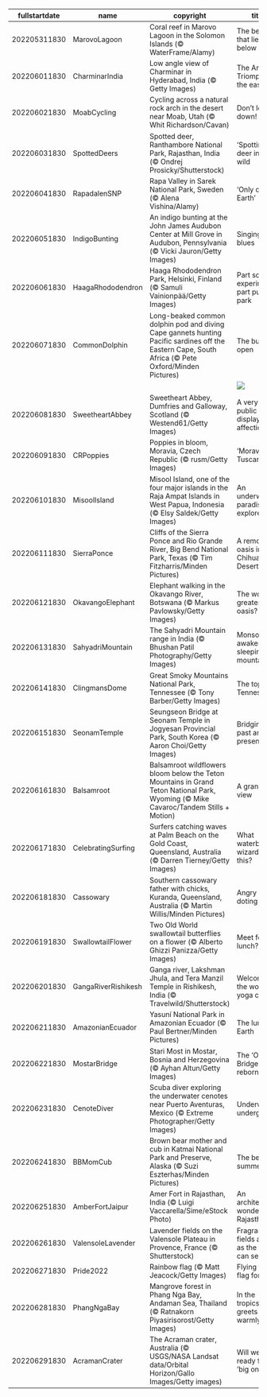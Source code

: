|fullstartdate|name|copyright|title|image|
|--|--|--|--|--|
202205311830|MarovoLagoon|Coral reef in Marovo Lagoon in the Solomon Islands (© WaterFrame/Alamy)|The beauty that lies below|![](/en-IN/2022/06/202205311830MarovoLagoon.jpg)|
202206011830|CharminarIndia|Low angle view of Charminar in Hyderabad, India (© Getty Images)|The Arc de Triomphe of the east|![](/en-IN/2022/06/202206011830CharminarIndia.jpg)|
202206021830|MoabCycling|Cycling across a natural rock arch in the desert near Moab, Utah (© Whit Richardson/Cavan)|Don’t look down!|![](/en-IN/2022/06/202206021830MoabCycling.jpg)|
202206031830|SpottedDeers|Spotted deer, Ranthambore National Park, Rajasthan, India (© Ondrej Prosicky/Shutterstock)|‘Spotting’ deer in the wild|![](/en-IN/2022/06/202206031830SpottedDeers.jpg)|
202206041830|RapadalenSNP|Rapa Valley in Sarek National Park, Sweden (© Alena Vishina/Alamy)|‘Only one Earth’|![](/en-IN/2022/06/202206041830RapadalenSNP.jpg)|
202206051830|IndigoBunting|An indigo bunting at the John James Audubon Center at Mill Grove in Audubon, Pennsylvania (© Vicki Jauron/Getty Images)|Singing the blues|![](/en-IN/2022/06/202206051830IndigoBunting.jpg)|
202206061830|HaagaRhododendron|Haaga Rhododendron Park, Helsinki, Finland (© Samuli Vainionpää/Getty Images)|Part science experiment, part public park|![](/en-IN/2022/06/202206061830HaagaRhododendron.jpg)|
202206071830|CommonDolphin|Long-beaked common dolphin pod and diving Cape gannets hunting Pacific sardines off the Eastern Cape, South Africa (© Pete Oxford/Minden Pictures)|The buffet is open|![](/en-IN/2022/06/202206071830CommonDolphin.jpg)|
||||![](/en-IN/2022/06/.jpg)|
202206081830|SweetheartAbbey|Sweetheart Abbey, Dumfries and Galloway, Scotland (© Westend61/Getty Images)|A very public display of affection|![](/en-IN/2022/06/202206081830SweetheartAbbey.jpg)|
202206091830|CRPoppies|Poppies in bloom, Moravia, Czech Republic (© rusm/Getty Images)|‘Moravian Tuscany’|![](/en-IN/2022/06/202206091830CRPoppies.jpg)|
202206101830|MisoolIsland|Misool Island, one of the four major islands in the Raja Ampat Islands in West Papua, Indonesia (© Elsy Saldek/Getty Images)|An underwater paradise to explore|![](/en-IN/2022/06/202206101830MisoolIsland.jpg)|
202206111830|SierraPonce|Cliffs of the Sierra Ponce and Rio Grande River, Big Bend National Park, Texas (© Tim Fitzharris/Minden Pictures)|A remote oasis in the Chihuahuan Desert|![](/en-IN/2022/06/202206111830SierraPonce.jpg)|
202206121830|OkavangoElephant|Elephant walking in the Okavango River, Botswana (© Markus Pavlowsky/Getty Images)|The world’s greatest oasis?|![](/en-IN/2022/06/202206121830OkavangoElephant.jpg)|
202206131830|SahyadriMountain|The Sahyadri Mountain range in India (© Bhushan Patil Photography/Getty Images)|Monsoon awakens the sleeping mountains|![](/en-IN/2022/06/202206131830SahyadriMountain.jpg)|
202206141830|ClingmansDome|Great Smoky Mountains National Park, Tennessee (© Tony Barber/Getty Images)|The top of Tennessee|![](/en-IN/2022/06/202206141830ClingmansDome.jpg)|
202206151830|SeonamTemple|Seungseon Bridge at Seonam Temple in Jogyesan Provincial Park, South Korea (© Aaron Choi/Getty Images)|Bridging past and present|![](/en-IN/2022/06/202206151830SeonamTemple.jpg)|
202206161830|Balsamroot|Balsamroot wildflowers bloom below the Teton Mountains in Grand Teton National Park, Wyoming (© Mike Cavaroc/Tandem Stills + Motion)|A grand view|![](/en-IN/2022/06/202206161830Balsamroot.jpg)|
202206171830|CelebratingSurfing|Surfers catching waves at Palm Beach on the Gold Coast, Queensland, Australia (© Darren Tierney/Getty Images)|What waterborne wizardry is this?|![](/en-IN/2022/06/202206171830CelebratingSurfing.jpg)|
202206181830|Cassowary|Southern cassowary father with chicks, Kuranda, Queensland, Australia (© Martin Willis/Minden Pictures)|Angry bird, doting dad|![](/en-IN/2022/06/202206181830Cassowary.jpg)|
202206191830|SwallowtailFlower|Two Old World swallowtail butterflies on a flower (© Alberto Ghizzi Panizza/Getty Images)|Meet for lunch?|![](/en-IN/2022/06/202206191830SwallowtailFlower.jpg)|
202206201830|GangaRiverRishikesh|Ganga river, Lakshman Jhula, and Tera Manzil Temple in Rishikesh, India (© Travelwild/Shutterstock)|Welcome to the world's yoga capital|![](/en-IN/2022/06/202206201830GangaRiverRishikesh.jpg)|
202206211830|AmazonianEcuador|Yasuní National Park in Amazonian Ecuador (© Paul Bertner/Minden Pictures)|The lungs of Earth|![](/en-IN/2022/06/202206211830AmazonianEcuador.jpg)|
202206221830|MostarBridge|Stari Most in Mostar, Bosnia and Herzegovina (© Ayhan Altun/Getty Images)|The ‘Old Bridge,’ reborn|![](/en-IN/2022/06/202206221830MostarBridge.jpg)|
202206231830|CenoteDiver|Scuba diver exploring the underwater cenotes near Puerto Aventuras, Mexico (© Extreme Photographer/Getty Images)|Underwater underground|![](/en-IN/2022/06/202206231830CenoteDiver.jpg)|
202206241830|BBMomCub|Brown bear mother and cub in Katmai National Park and Preserve, Alaska (© Suzi Eszterhas/Minden Pictures)|The bears of summer|![](/en-IN/2022/06/202206241830BBMomCub.jpg)|
202206251830|AmberFortJaipur|Amer Fort in Rajasthan, India (© Luigi Vaccarella/Sime/eStock Photo)|An architectural wonder in Rajasthan|![](/en-IN/2022/06/202206251830AmberFortJaipur.jpg)|
202206261830|ValensoleLavender|Lavender fields on the Valensole Plateau in Provence, France (© Shutterstock)|Fragrant fields as far as the eye can see|![](/en-IN/2022/06/202206261830ValensoleLavender.jpg)|
202206271830|Pride2022|Rainbow flag (© Matt Jeacock/Getty Images)|Flying the flag for Pride|![](/en-IN/2022/06/202206271830Pride2022.jpg)|
202206281830|PhangNgaBay|Mangrove forest in Phang Nga Bay, Andaman Sea, Thailand (© Ratnakorn Piyasirisorost/Getty Images)|In the tropics, land greets sea warmly|![](/en-IN/2022/06/202206281830PhangNgaBay.jpg)|
202206291830|AcramanCrater|The Acraman crater, Australia (© USGS/NASA Landsat data/Orbital Horizon/Gallo Images/Getty images)|Will we be ready for the ‘big one?’|![](/en-IN/2022/06/202206291830AcramanCrater.jpg)|
